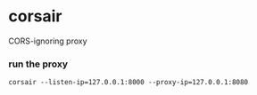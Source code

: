 # corsair
CORS-ignoring proxy

### run the proxy
`corsair --listen-ip=127.0.0.1:8000 --proxy-ip=127.0.0.1:8080`
